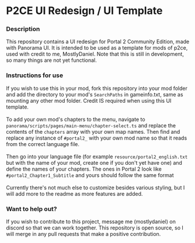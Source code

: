 # P2CE UI Redesign / UI Template
### Description
This repository contains a UI redesign for Portal 2 Community Edition, made with Panorama UI.
It is intended to be used as a template for mods of p2ce, used with credit to me, MostlyDaniel.
Note that this is still in development, so many things are not yet functional.
### Instructions for use
If you wish to use this in your mod, fork this repository into your mod folder and add the directory to your mod's `SearchPaths` in gameinfo.txt, same as mounting any other mod folder.
Credit IS required when using this UI template.\
\
To add your own mod's chapters to the menu, navigate to `panorama/scripts/pages/main-menu/chapter-select.ts` and replace the contents of the `chapters` array with your own map names.
Then find and replace any instance of `#portal2_` with your own mod name so that it reads from the correct language file.\
\
Then go into your language file (for example `resource/portal2_english.txt` but with the name of your mod, create one if you don't yet have one) and define the names of your chapters. 
The ones in Portal 2 look like `#portal2_Chapter1_Subtitle` and yours should follow the same format\
\
Currently there's not much else to customize besides various styling, but I will add more to the readme as more features are added.

### Want to help out?
If you wish to contribute to this project, message me (mostlydaniel) on discord so that we can work together. This repository is open source, so I will merge in any pull requests that make a positive contribution.
